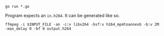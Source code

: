 `go run *.go`

Program expects an `in.h264`. It can be generated like so.

```
ffmpeg -i $INPUT_FILE -an -c:v libx264 -bsf:v h264_mp4toannexb -b:v 2M -max_delay 0 -bf 0 output.h264
```

